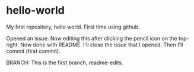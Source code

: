# hello-world
My first repository, hello world.  First time using github.

Opened an issue.  Now editing this after clicking the pencil icon on the top-right.  Now done with README.  I'll close the issue that I opened.  Then I'll commit (first commit).

BRANCH:  This is the first branch, readme-edits.
